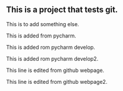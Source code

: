 ## This is a project that tests git. 

This is to add something else. 

This is added from pycharm. 

This is added rom pycharm develop.

This is added rom pycharm develop2.

This line is edited from github webpage.

This line is edited from github webpage2.
